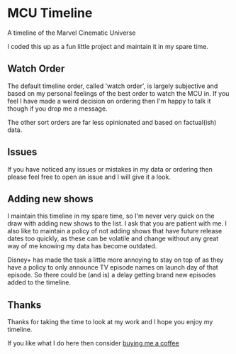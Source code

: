 # MCU Timeline

A timeline of the Marvel Cinematic Universe

I coded this up as a fun little project and maintain it in my spare time.

## Watch Order

The default timeline order, called 'watch order', is largely subjective and based on my personal feelings of the best order to watch the MCU in. If you feel I have made a weird decision on ordering then I'm happy to talk it though if you drop me a message.

The other sort orders are far less opinionated and based on factual(ish) data.

## Issues

If you have noticed any issues or mistakes in my data or ordering then please feel free to open an issue and I will give it a look.

## Adding new shows

I maintain this timeline in my spare time, so I'm never very quick on the draw with adding new shows to the list. I ask that you are patient with me. I also like to maintain a policy of not adding shows that have future release dates too quickly, as these can be volatile and change without any great way of me knowing my data has become outdated.

Disney+ has made the task a little more annoying to stay on top of as they have a policy to only announce TV episode names on launch day of that episode. So there could be (and is) a delay getting brand new episodes added to the timeline.

## Thanks

Thanks for taking the time to look at my work and I hope you enjoy my timeline.

If you like what I do here then consider [buying me a coffee](//www.buymeacoffee.com/dispossible)